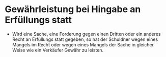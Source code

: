 # Gewährleistung bei Hingabe an Erfüllungs statt

- Wird eine Sache, eine Forderung gegen einen Dritten oder ein anderes Recht an Erfüllungs statt gegeben, so hat der Schuldner wegen eines Mangels im Recht oder wegen eines Mangels der Sache in gleicher Weise wie ein Verkäufer Gewähr zu leisten.

